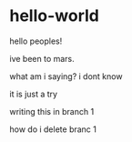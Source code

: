 # hello-world

hello peoples!

ive been to mars.

what am i saying? i dont know

it is just a try

writing this in branch 1

how do i delete branc 1


